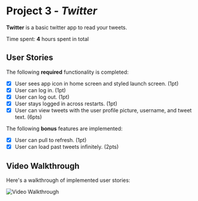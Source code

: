 # Project 3 - *Twitter*

**Twitter** is a basic twitter app to read your tweets.

Time spent: **4** hours spent in total

## User Stories

The following **required** functionality is completed:

- [X] User sees app icon in home screen and styled launch screen. (1pt)
- [X] User can log in. (1pt)
- [X] User can log out. (1pt)
- [X] User stays logged in across restarts. (1pt)
- [X] User can view tweets with the user profile picture, username, and tweet text. (6pts)

The following **bonus** features are implemented:

- [X] User can pull to refresh. (1pt)
- [X] User can load past tweets infinitely. (2pts)

## Video Walkthrough

Here's a walkthrough of implemented user stories:

<img src='https://user-images.githubusercontent.com/31484378/51962052-cee84400-242c-11e9-88b5-9d1577b8ad89.gif' title='Video Walkthrough' width='' alt='Video Walkthrough' />

